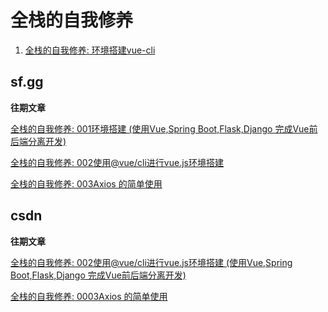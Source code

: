 <h1> 全栈的自我修养 </h1>

1. [全栈的自我修养: 环境搭建vue-cli](0001ss.md)



## sf.gg

**往期文章**

[全栈的自我修养: 001环境搭建 (使用Vue,Spring Boot,Flask,Django 完成Vue前后端分离开发)](https://segmentfault.com/a/1190000023055399)

[全栈的自我修养: 002使用@vue/cli进行vue.js环境搭建](https://segmentfault.com/a/1190000023045373)

[全栈的自我修养: 003Axios 的简单使用](https://segmentfault.com/a/1190000023145003)

## csdn 

**往期文章**

[全栈的自我修养: 002使用@vue/cli进行vue.js环境搭建 (使用Vue,Spring Boot,Flask,Django 完成Vue前后端分离开发)](https://blog.csdn.net/zyndev/article/details/107013463)

[全栈的自我修养: 0003Axios 的简单使用](https://blog.csdn.net/zyndev/article/details/107215871)
